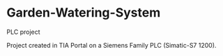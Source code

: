# Garden-Watering-System
PLC project

Project created in TIA Portal on a Siemens Family PLC (Simatic-S7 1200).
